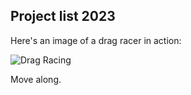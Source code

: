 ## Project list 2023

Here's an image of a drag racer in action:

![Drag Racing](Dragster.jpg)

Move along.
